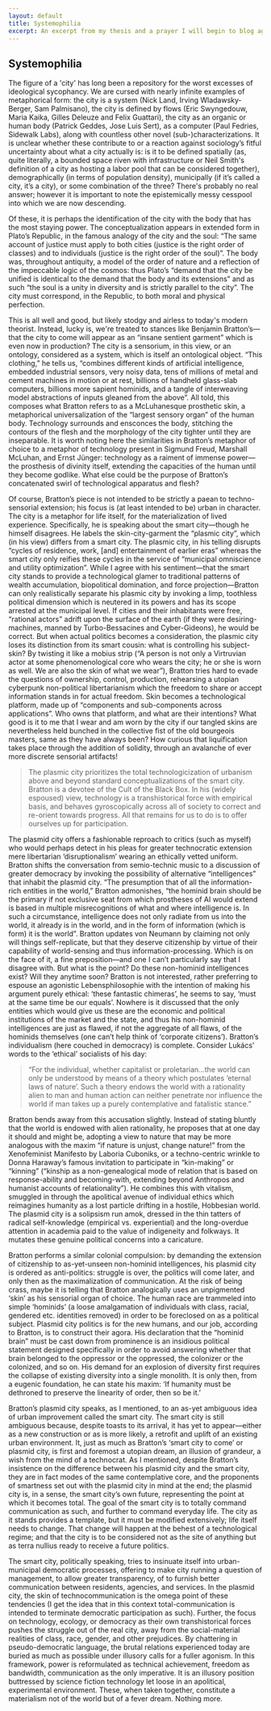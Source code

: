 ```yaml
---
layout: default
title: Systemophilia
excerpt: An excerpt from my thesis and a prayer I will begin to blog again.
---
```


<h2>Systemophilia</h2>

The figure of a 'city' has long been a repository for the worst excesses of ideological sycophancy. We are cursed with nearly infinite examples of metaphorical form: the city is a system (Nick Land, Irving Wladawsky-Berger, Sam Palmisano), the city is defined by flows (Eric Swyngedouw, Maria Kaika, Gilles Deleuze and Felix Guattari), the city as an organic or human body (Patrick Geddes, Jose Luis Sert), as a computer (Paul Fedries, Sidewalk Labs), along with countless other novel (sub-)characterizations. It is unclear whether these contribute to or a reaction against sociology’s fitful uncertainty about what a city actually is: is it to be defined spatially (as, quite literally, a bounded space riven with infrastructure or Neil Smith's definition of a city as hosting a labor pool that can be considered together), demographically (in terms of population density), municipally (if it’s called a city, it’s a city), or some combination of the three? There's probably no real answer; however it is important to note the epistemically messy cesspool into which we are now descending.

Of these, it is perhaps the identification of the city with the body that has the most staying power. The conceptualization appears in extended form in Plato’s Republic, in the famous analogy of the city and the soul: “The same account of justice must apply to both cities (justice is the right order of classes) and to individuals (justice is the right order of the soul)”. The body was, throughout antiquity, a model of the order of nature and a reflection of the impeccable logic of the cosmos: thus Plato’s “demand that the city be unified is identical to the demand that the body and its extensions” and as such “the soul is a unity in diversity and is strictly parallel to the city”. The city must correspond, in the Republic, to both moral and physical perfection.

This is all well and good, but likely stodgy and airless to today's modern theorist. Instead, lucky is, we're treated to stances like Benjamin Bratton’s—that the city to come will appear as an “insane sentient garment” which is even now in production? The city is a sensorium, in this view, or an ontology, considered as a system, which is itself an ontological object. “This clothing,” he tells us, “combines different kinds of artificial intelligence, embedded industrial sensors, very noisy data, tens of millions of metal and cement machines in motion or at rest, billions of handheld glass-slab computers, billions more sapient hominids, and a tangle of interweaving model abstractions of inputs gleaned from the above”. All told, this composes what Bratton refers to as a McLuhanesque prosthetic skin, a metaphorical universalization of the “largest sensory organ” of the human body. Technology surrounds and ensconces the body, stitching the contours of the flesh and the morphology of the city tighter until they are inseparable. It is worth noting here the similarities in Bratton’s metaphor of choice to a metaphor of technology present in Sigmund Freud, Marshall McLuhan, and Ernst Jünger: technology as a raiment of immense power—the prosthesis of divinity itself, extending the capacities of the human until they become godlike. What else could be the purpose of Bratton’s concatenated swirl of technological apparatus and flesh?

Of course, Bratton’s piece is not intended to be strictly a paean to techno-sensorial extension; his focus is (at least intended to be) urban in character. The city is a metaphor for life itself, for the materialization of lived experience. Specifically, he is speaking about the smart city—though he himself disagrees. He labels the skin-city-garment the “plasmic city”, which (in his view) differs from a smart city. The plasmic city, in his telling disrupts “cycles of residence, work, [and] entertainment of earlier eras” whereas the smart city only reifies these cycles in the service of “municipal omniscience and utility optimization”. While I agree with his sentiment—that the smart city stands to provide a technological glamer to traditional patterns of wealth accumulation, biopolitical domination, and force projection—Bratton can only realistically separate his plasmic city by invoking a limp, toothless political dimension which is neutered in its powers and has its scope arrested at the municipal level. If cities and their inhabitants were free, “rational actors” adrift upon the surface of the earth (if they were desiring-machines, manned by Turbo-Bessacines and Cyber-Gideons), he would be correct. But when actual politics becomes a consideration, the plasmic city loses its distinction from its smart cousin: what is controlling his subject-skin? By twisting it like a mobius strip (“A person is not only a Virtruvian actor at some phenomenological core who wears the city; he or she is worn as well. We are also the skin of what we wear”), Bratton tries hard to evade the questions of ownership, control, production, rehearsing a utopian cyberpunk non-political libertarianism which the freedom to share or accept information stands in for actual freedom. Skin becomes a technological platform, made up of “components and sub-components across applications”. Who owns that platform, and what are their intentions? What good is it to me that I wear and am worn by the city if our tangled skins are nevertheless held bunched in the collective fist of the old bourgeois masters, same as they have always been? How curious that liquification takes place through the addition of solidity, through an avalanche of ever more discrete sensorial artifacts!

>The plasmic city prioritizes the total technologicization of urbanism above and beyond standard conceptualizations of the smart city. Bratton is a devotee of the Cult of the Black Box. In his (widely espoused) view, technology is a transhistorical force with empirical basis, and behaves gyroscopically across all of society to correct and re-orient towards progress. All that remains for us to do is to offer ourselves up for participation.

The plasmid city offers a fashionable reproach to critics (such as myself) who would perhaps detect in his pleas for greater technocratic extension mere libertarian ‘disruptionalism’ wearing an ethically vetted uniform. Bratton shifts the conversation from semio-technic music to a discussion of greater democracy by invoking the possibility of alternative “intelligences” that inhabit the plasmid city. “The presumption that of all the information-rich entities in the world,” Bratton admonishes, “the hominid brain should be the primary if not exclusive seat from which prostheses of AI would extend is based in multiple misrecognitions of what and where intelligence is. In such a circumstance, intelligence does not only radiate from us into the world, it already is in the world, and in the form of information (which is form) it is the world”. Bratton updates von Neumann by claiming not only will things self-replicate, but that they deserve citizenship by virtue of their capability of world-sensing and thus information-processing. Which is on the face of it, a fine preposition—and one I can’t particularly say that I disagree with. But what is the point? Do these non-hominid intelligences exist? Will they anytime soon? Bratton is not interested, rather preferring to espouse an agonistic Lebensphilosophie with the intention of making his argument purely ethical: ‘these fantastic chimeras’, he seems to say, ‘must at the same time be our equals’. Nowhere is it discussed that the only entities which would give us these are the economic and political institutions of the market and the state, and thus his non-hominid intelligences are just as flawed, if not the aggregate of all flaws, of the hominids themselves (one can’t help think of ‘corporate citizens’). Bratton’s individualism (here couched in democracy) is complete. Consider Lukács’ words to the ‘ethical’ socialists of his day:

>“For the individual, whether capitalist or proletarian…the world can only be understood by means of a theory which postulates ‘eternal laws of nature’. Such a theory endows the world with a rationality alien to man and human action can neither penetrate nor influence the world if man takes up a purely contemplative and fatalistic stance.”

Bratton bends away from this accusation slightly. Instead of stating bluntly that the world is endowed with alien rationality, he proposes that at one day it should and might be, adopting a view to nature that may be more analogous with the maxim “if nature is unjust, change nature!” from the Xenofeminist Manifesto by Laboria Cuboniks, or a techno-centric wrinkle to Donna Haraway’s famous invitation to participate in “kin-making” or “kinning” (“kinship as a non-genealogical mode of relation that is based on response-ability and becoming-with, extending beyond Anthropos and humanist accounts of relationality”). He combines this with vitalism, smuggled in through the apolitical avenue of individual ethics which reimagines humanity as a lost particle drifting in a hostile, Hobbesian world. The plasmid city is a solipsism run amok, dressed in the thin tatters of radical self-knowledge (empirical vs. experiential) and the long-overdue attention in academia paid to the value of indigeneity and folkways. It mutates these genuine political concerns into a caricature.

Bratton performs a similar colonial compulsion: by demanding the extension of citizenship to as-yet-unseen non-hominid intelligences, his plasmid city is ordered as anti-politics: struggle is over, the politics will come later, and only then as the maximalization of communication. At the risk of being crass, maybe it is telling that Bratton analogically uses an unpigmented ‘skin’ as his sensorial organ of choice. The human race are trammeled into simple ‘hominids’ (a loose amalgamation of individuals with class, racial, gendered etc. identities removed) in order to be foreclosed on as a political subject. Plasmid city politics is for the new humans, and our job, according to Bratton, is to construct their agora. His declaration that the “hominid brain” must be cast down from prominence is an insidious political statement designed specifically in order to avoid answering whether that brain belonged to the oppressor or the oppressed, the colonizer or the colonized, and so on. His demand for an explosion of diversity first requires the collapse of existing diversity into a single monolith. It is only then, from a eugenic foundation, he can state his maxim: ‘If humanity must be dethroned to preserve the linearity of order, then so be it.’

Bratton’s plasmid city speaks, as I mentioned, to an as-yet ambiguous idea of urban improvement called the smart city. The smart city is still ambiguous because, despite toasts to its arrival, it has yet to appear—either as a new construction or as is more likely, a retrofit and uplift of an existing urban environment. It, just as much as Bratton’s ‘smart city to come’ or plasmid city, is first and foremost a utopian dream, an illusion of grandeur, a wish from the mind of a technocrat. As I mentioned, despite Bratton’s insistence on the difference between his plasmid city and the smart city, they are in fact modes of the same contemplative core, and the proponents of smartness set out with the plasmid city in mind at the end; the plasmid city is, in a sense, the smart city’s own future, representing the point at which it becomes total. The goal of the smart city is to totally command communication as such, and further to command everyday life. The city as it stands provides a template, but it must be modified extensively; life itself needs to change. That change will happen at the behest of a technological regime; and that the city is to be considered not as the site of anything but as terra nullius ready to receive a future politics.

The smart city, politically speaking, tries to insinuate itself into urban-municipal democratic processes, offering to make city running a question of management, to allow greater transparency, of to furnish better communication between residents, agencies, and services. In the plasmid city, the skin of technocommunication is the omega point of these tendencies (I get the idea that in this context total-communication is intended to terminate democratic participation as such). Further, the focus on technology, ecology, or democracy as their own transhistorical forces pushes the struggle out of the real city, away from the social-material realities of class, race, gender, and other prejudices. By chattering in pseudo-democratic language, the brutal relations experienced today are buried as much as possible under illusory calls for a fuller agonism. In this framework, power is reformulated as technical achievement, freedom as bandwidth, communication as the only imperative. It is an illusory position buttressed by science fiction technology let loose in an apolitical, experimental environment. These, when taken together, constitute a materialism not of the world but of a fever dream. Nothing more.

